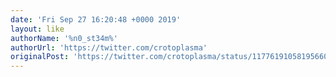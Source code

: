 ```yaml
---
date: 'Fri Sep 27 16:20:48 +0000 2019'
layout: like
authorName: '%n0_st34m%'
authorUrl: 'https://twitter.com/crotoplasma'
originalPost: 'https://twitter.com/crotoplasma/status/1177619105819566080'
---
```

